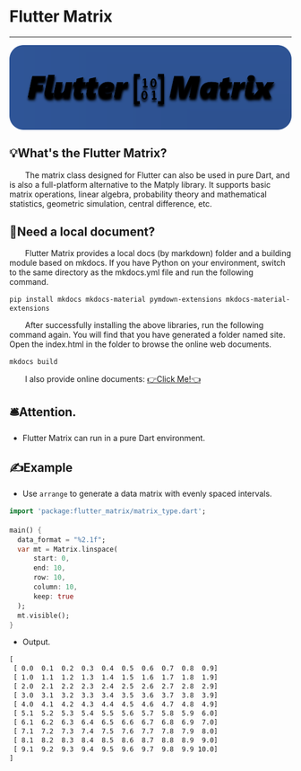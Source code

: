 # Flutter Matrix  

---
<div style="text-align: center;">
    <a href="https://github.com/PythonnotJava/flutter_matrix">
        <img src="flutter_matrix/docs/design.png" alt="" style="border-radius: 20px; display: block;"/>
    </a>
</div>

## 💡What's the Flutter Matrix?

<p style="text-indent: 2em">
The matrix class designed for Flutter can also be used in pure Dart, 
and is also a full-platform alternative to the Matply library. 
It supports basic matrix operations, linear algebra, probability
theory and mathematical statistics, geometric simulation, central difference, etc.
</p>

## 📄Need a local document?
<p style="text-indent: 2em">
Flutter Matrix provides a local docs (by markdown) folder and a building module based on mkdocs. If you have Python on your environment, switch to the same directory as the mkdocs.yml file and run the following command.
</p>

```text
pip install mkdocs mkdocs-material pymdown-extensions mkdocs-material-extensions
```
<p style="text-indent: 2em">
After successfully installing the above libraries, run the following command again. You will find that you have generated a folder named site. Open the index.html in the folder to browse the online web documents.

</p>

```
mkdocs build
```

<p style="text-indent: 2em">
I also provide online documents: <a href="https://www.robot-shadow.cn/src/pkg/Flutter_Matrix/site/">👉Click Me!👈</a>

</p>

## 🛎️Attention.
- Flutter Matrix can run in a pure Dart environment.

## ✍️Example
- Use `arrange` to generate a data matrix with evenly spaced intervals.
```dart
import 'package:flutter_matrix/matrix_type.dart';

main() {
  data_format = "%2.1f";
  var mt = Matrix.linspace(
      start: 0,
      end: 10, 
      row: 10, 
      column: 10, 
      keep: true
  );
  mt.visible();
}
```
- Output.
```text
[
 [ 0.0  0.1  0.2  0.3  0.4  0.5  0.6  0.7  0.8  0.9]
 [ 1.0  1.1  1.2  1.3  1.4  1.5  1.6  1.7  1.8  1.9]
 [ 2.0  2.1  2.2  2.3  2.4  2.5  2.6  2.7  2.8  2.9]
 [ 3.0  3.1  3.2  3.3  3.4  3.5  3.6  3.7  3.8  3.9]
 [ 4.0  4.1  4.2  4.3  4.4  4.5  4.6  4.7  4.8  4.9]
 [ 5.1  5.2  5.3  5.4  5.5  5.6  5.7  5.8  5.9  6.0]
 [ 6.1  6.2  6.3  6.4  6.5  6.6  6.7  6.8  6.9  7.0]
 [ 7.1  7.2  7.3  7.4  7.5  7.6  7.7  7.8  7.9  8.0]
 [ 8.1  8.2  8.3  8.4  8.5  8.6  8.7  8.8  8.9  9.0]
 [ 9.1  9.2  9.3  9.4  9.5  9.6  9.7  9.8  9.9 10.0]
]
```
